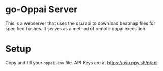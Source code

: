 # go-Oppai Server

This is a webserver that uses the osu api to download beatmap files for specified hashes. It serves as a method of remote oppai execution.

# Setup

Copy and fill your `oppai.env` file. API Keys are at https://osu.ppy.sh/p/api
